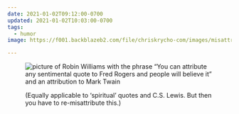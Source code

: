 ```yaml
---
date: 2021-01-02T09:12:00-0700
updated: 2021-01-02T10:03:00-0700
tags:
  - humor
image: https://f001.backblazeb2.com/file/chriskrycho-com/images/misattribution.jpg

---
```


<figure>
<img
  src={{image}}
  alt="picture of Robin Williams with the phrase “You can attribute any sentimental quote to Fred Rogers and people will believe it” and an attribution to Mark Twain"
/>

(Equally applicable to ‘spiritual’ quotes and C.S. Lewis. But then you have to re-misattribute this.)

</figure>
